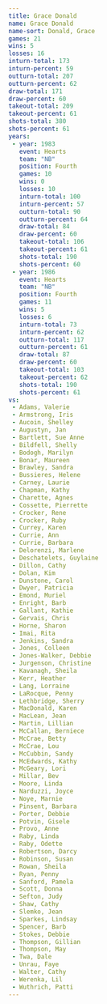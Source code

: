 ```yaml
---
title: Grace Donald
name: Grace Donald
name-sort: Donald, Grace
games: 21
wins: 5
losses: 16
inturn-total: 173
inturn-percent: 59
outturn-total: 207
outturn-percent: 62
draw-total: 171
draw-percent: 60
takeout-total: 209
takeout-percent: 61
shots-total: 380
shots-percent: 61
years:
 - year: 1983
   event: Hearts
   team: "NB"
   position: Fourth
   games: 10
   wins: 0
   losses: 10
   inturn-total: 100
   inturn-percent: 57
   outturn-total: 90
   outturn-percent: 64
   draw-total: 84
   draw-percent: 60
   takeout-total: 106
   takeout-percent: 61
   shots-total: 190
   shots-percent: 60
 - year: 1986
   event: Hearts
   team: "NB"
   position: Fourth
   games: 11
   wins: 5
   losses: 6
   inturn-total: 73
   inturn-percent: 62
   outturn-total: 117
   outturn-percent: 61
   draw-total: 87
   draw-percent: 60
   takeout-total: 103
   takeout-percent: 62
   shots-total: 190
   shots-percent: 61
vs:
 - Adams, Valerie
 - Armstrong, Iris
 - Aucoin, Shelley
 - Augustyn, Jan
 - Bartlett, Sue Anne
 - Bildfell, Shelly
 - Bodogh, Marilyn
 - Bonar, Maureen
 - Brawley, Sandra
 - Bussieres, Helene
 - Carney, Laurie
 - Chapman, Kathy
 - Charette, Agnes
 - Cossette, Pierrette
 - Crocker, Rene
 - Crocker, Ruby
 - Currey, Karen
 - Currie, Ann
 - Currie, Barbara
 - Delorenzi, Marlene
 - Deschatelets, Guylaine
 - Dillon, Cathy
 - Dolan, Kim
 - Dunstone, Carol
 - Dwyer, Patricia
 - Emond, Muriel
 - Enright, Barb
 - Gallant, Kathie
 - Gervais, Chris
 - Horne, Sharon
 - Imai, Rita
 - Jenkins, Sandra
 - Jones, Colleen
 - Jones-Walker, Debbie
 - Jurgenson, Christine
 - Kavanagh, Sheila
 - Kerr, Heather
 - Lang, Lorraine
 - LaRocque, Penny
 - Lethbridge, Sherry
 - MacDonald, Karen
 - MacLean, Jean
 - Martin, Lillian
 - McCallan, Berniece
 - McCrae, Betty
 - McCrae, Lou
 - McCubbin, Sandy
 - McEdwards, Kathy
 - McGeary, Lori
 - Millar, Bev
 - Moore, Linda
 - Narduzzi, Joyce
 - Noye, Marnie
 - Pinsent, Barbara
 - Porter, Debbie
 - Potvin, Gisele
 - Provo, Anne
 - Raby, Linda
 - Raby, Odette
 - Robertson, Darcy
 - Robinson, Susan
 - Rowan, Sheila
 - Ryan, Penny
 - Sanford, Pamela
 - Scott, Donna
 - Sefton, Judy
 - Shaw, Cathy
 - Slemko, Jean
 - Sparkes, Lindsay
 - Spencer, Barb
 - Stokes, Debbie
 - Thompson, Gillian
 - Thompson, May
 - Twa, Dale
 - Unrau, Faye
 - Walter, Cathy
 - Werenka, Lil
 - Wuthrich, Patti
---
```


